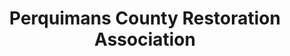 ---
layout: repo
title: "Perquimans County Restoration Association"
id: 5015
permalink: repos/5015/
---